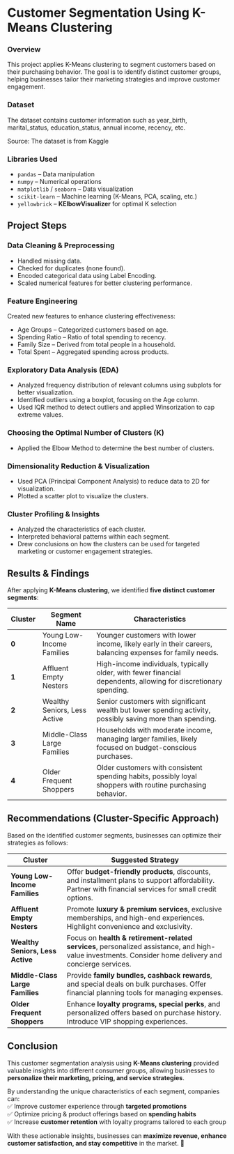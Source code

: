 # Customer Segmentation Using K-Means Clustering
### Overview

This project applies K-Means clustering to segment customers based on their purchasing behavior. The goal is to identify distinct customer groups, helping businesses tailor their marketing strategies and improve customer engagement.
### Dataset

The dataset contains customer information such as year_birth, marital_status, education_status, annual income, recency, etc.

Source: The dataset is from Kaggle

### **Libraries Used**  
- `pandas` – Data manipulation  
- `numpy` – Numerical operations  
- `matplotlib` / `seaborn` – Data visualization  
- `scikit-learn` – Machine learning (K-Means, PCA, scaling, etc.)  
- `yellowbrick` – **KElbowVisualizer** for optimal K selection  

## **Project Steps**

 ### Data Cleaning & Preprocessing
  - Handled missing data.
  - Checked for duplicates (none found).
  -  Encoded categorical data using Label Encoding.
  -  Scaled numerical features for better clustering performance.

 ### Feature Engineering
  Created new features to enhance clustering effectiveness:
  - Age Groups – Categorized customers based on age.
  - Spending Ratio – Ratio of total spending to recency.
  - Family Size – Derived from total people in a household.
  - Total Spent – Aggregated spending across products.

### Exploratory Data Analysis (EDA)
- Analyzed frequency distribution of relevant columns using subplots for better visualization.
- Identified outliers using a boxplot, focusing on the Age column.
- Used IQR method to detect outliers and applied Winsorization to cap extreme values.

### Choosing the Optimal Number of Clusters (K)
- Applied the Elbow Method to determine the best number of clusters.

### Dimensionality Reduction & Visualization
- Used PCA (Principal Component Analysis) to reduce data to 2D for visualization.
- Plotted a scatter plot to visualize the clusters.

### Cluster Profiling & Insights
- Analyzed the characteristics of each cluster.
- Interpreted behavioral patterns within each segment.
- Drew conclusions on how the clusters can be used for targeted marketing or customer engagement strategies.

## **Results & Findings**  
After applying **K-Means clustering**, we identified **five distinct customer segments**:  

| **Cluster** | **Segment Name**                 | **Characteristics** |
|------------|----------------------------------|----------------------|
| **0**      | Young Low-Income Families       | Younger customers with lower income, likely early in their careers, balancing expenses for family needs. |
| **1**      | Affluent Empty Nesters          | High-income individuals, typically older, with fewer financial dependents, allowing for discretionary spending. |
| **2**      | Wealthy Seniors, Less Active    | Senior customers with significant wealth but lower spending activity, possibly saving more than spending. |
| **3**      | Middle-Class Large Families     | Households with moderate income, managing larger families, likely focused on budget-conscious purchases. |
| **4**      | Older Frequent Shoppers         | Older customers with consistent spending habits, possibly loyal shoppers with routine purchasing behavior. |

## **Recommendations (Cluster-Specific Approach)**  

Based on the identified customer segments, businesses can optimize their strategies as follows:  

| **Cluster** | **Suggested Strategy** |
|------------|------------------------|
| **Young Low-Income Families** | Offer **budget-friendly products**, discounts, and installment plans to support affordability. Partner with financial services for small credit options. |
| **Affluent Empty Nesters** | Promote **luxury & premium services**, exclusive memberships, and high-end experiences. Highlight convenience and exclusivity. |
| **Wealthy Seniors, Less Active** | Focus on **health & retirement-related services**, personalized assistance, and high-value investments. Consider home delivery and concierge services. |
| **Middle-Class Large Families** | Provide **family bundles, cashback rewards**, and special deals on bulk purchases. Offer financial planning tools for managing expenses. |
| **Older Frequent Shoppers** | Enhance **loyalty programs, special perks**, and personalized offers based on purchase history. Introduce VIP shopping experiences. |

## **Conclusion**  

This customer segmentation analysis using **K-Means clustering** provided valuable insights into different consumer groups, allowing businesses to **personalize their marketing, pricing, and service strategies**.  

By understanding the unique characteristics of each segment, companies can:  
✅ Improve customer experience through **targeted promotions**  
✅ Optimize pricing & product offerings based on **spending habits**  
✅ Increase **customer retention** with loyalty programs tailored to each group  

With these actionable insights, businesses can **maximize revenue, enhance customer satisfaction, and stay competitive** in the market. 🚀  


